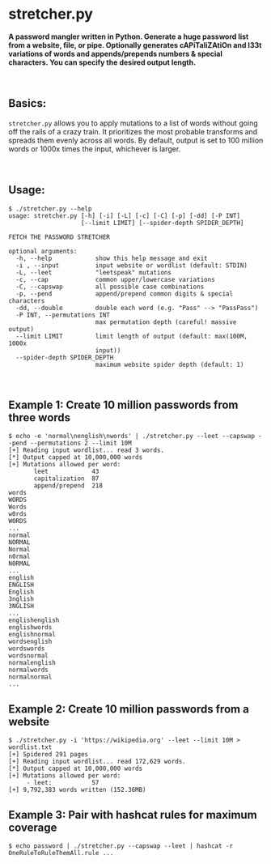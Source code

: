 # stretcher.py

**A password mangler written in Python.  Generate a huge password list from a website, file, or pipe.  Optionally generates cAPiTaliZAtiOn and l33t variations of words and appends/prepends numbers & special characters.  You can specify the desired output length.**

<br>

## Basics:
`stretcher.py` allows you to apply mutations to a list of words without going off the rails of a crazy train.  It prioritizes the most probable transforms and spreads them evenly across all words.  By default, output is set to 100 million words or 1000x times the input, whichever is larger.

<br>

## Usage:
~~~
$ ./stretcher.py --help
usage: stretcher.py [-h] [-i] [-L] [-c] [-C] [-p] [-dd] [-P INT]
                    [--limit LIMIT] [--spider-depth SPIDER_DEPTH]

FETCH THE PASSWORD STRETCHER

optional arguments:
  -h, --help            show this help message and exit
  -i , --input          input website or wordlist (default: STDIN)
  -L, --leet            "leetspeak" mutations
  -c, --cap             common upper/lowercase variations
  -C, --capswap         all possible case combinations
  -p, --pend            append/prepend common digits & special characters
  -dd, --double         double each word (e.g. "Pass" --> "PassPass")
  -P INT, --permutations INT
                        max permutation depth (careful! massive output)
  --limit LIMIT         limit length of output (default: max(100M, 1000x
                        input))
  --spider-depth SPIDER_DEPTH
                        maximum website spider depth (default: 1)
~~~

<br>

## Example 1: Create 10 million passwords from three words
~~~
$ echo -e 'normal\nenglish\nwords' | ./stretcher.py --leet --capswap --pend --permutations 2 --limit 10M
[+] Reading input wordlist... read 3 words.
[*] Output capped at 10,000,000 words
[+] Mutations allowed per word:
       leet            43
       capitalization  87
       append/prepend  218
words
WORDS
Words
w0rds
W0RDS
...
normal
NORMAL
Normal
n0rmal
N0RMAL
...
english
ENGLISH
English
3nglish
3NGLISH
...
englishenglish
englishwords
englishnormal
wordsenglish
wordswords
wordsnormal
normalenglish
normalwords
normalnormal
...
~~~

## Example 2: Create 10 million passwords from a website
~~~
$ ./stretcher.py -i 'https://wikipedia.org' --leet --limit 10M > wordlist.txt
[+] Spidered 291 pages
[+] Reading input wordlist... read 172,629 words.
[*] Output capped at 10,000,000 words
[+] Mutations allowed per word:
     - leet:           57
[+] 9,792,383 words written (152.36MB)
~~~

## Example 3: Pair with hashcat rules for maximum coverage
~~~
$ echo password | ./stretcher.py --capswap --leet | hashcat -r OneRuleToRuleThemAll.rule ...
~~~

<br>